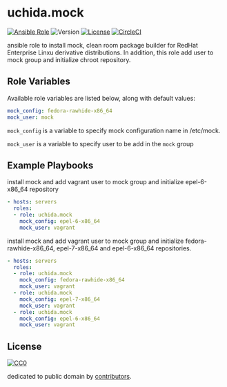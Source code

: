 # uchida.mock

[![Ansible Role](https://img.shields.io/ansible/role/6101.svg)](https://galaxy.ansible.com/detail#/role/6101)
![Version](https://img.shields.io/github/tag/uchida/ansible-mock-role.svg)
[![License](https://img.shields.io/github/license/uchida/ansible-mock-role.svg)](https://tldrlegal.com/license/creative-commons-cc0-1.0-universal)
[![CircleCI](https://img.shields.io/circleci/project/uchida/ansible-mock-role.svg)](https://circleci.com/gh/uchida/ansible-mock-role)

ansible role to install mock, clean room package builder for RedHat Enterprise Linxu derivative distributions.
In addition, this role add user to mock group and initialize chroot repository.

## Role Variables

Available role variables are listed below, along with default values:

```yaml
mock_config: fedora-rawhide-x86_64
mock_user: mock
```

`mock_config` is a variable to specify mock configuration name in /etc/mock.

`mock_user` is a variable to specify user to be add in the `mock` group

## Example Playbooks

install mock and add vagrant user to mock group and initialize epel-6-x86_64 repository

```yaml
- hosts: servers
  roles:
  - role: uchida.mock
    mock_config: epel-6-x86_64
    mock_user: vagrant
```

install mock and add vagrant user to mock group and initialize fedora-rawhide-x86_64, epel-7-x86_64 and epel-6-x86_64 repositories.

```yaml
- hosts: servers
  roles:
  - role: uchida.mock
    mock_config: fedora-rawhide-x86_64
    mock_user: vagrant
  - role: uchida.mock
    mock_config: epel-7-x86_64
    mock_user: vagrant
  - role: uchida.mock
    mock_config: epel-6-x86_64
    mock_user: vagrant
```

## License

[![CC0](http://i.creativecommons.org/p/zero/1.0/88x31.png "CC0")](http://creativecommons.org/publicdomain/zero/1.0/deed)

dedicated to public domain by [contributors](https://github.com/uchida/ansible-mock-role/graphs/contributors).

